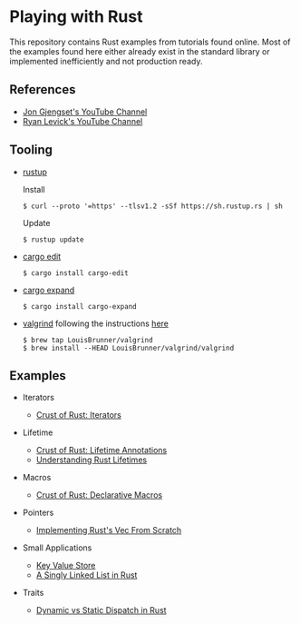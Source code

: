 # Playing with Rust

This repository contains Rust examples from tutorials found online. Most of the examples found here either already exist
in the standard library or implemented inefficiently and not production ready.

## References

- [Jon Gjengset's YouTube Channel](https://www.youtube.com/channel/UC_iD0xppBwwsrM9DegC5cQQ)
- [Ryan Levick's YouTube Channel](https://www.youtube.com/c/RyanLevicksVideos)

## Tooling

- [rustup](https://rustup.rs/)

  Install

  ```shell
  $ curl --proto '=https' --tlsv1.2 -sSf https://sh.rustup.rs | sh
  ```

  Update

  ```shell
  $ rustup update
  ```

- [cargo edit](https://github.com/killercup/cargo-edit)

  ```shell
  $ cargo install cargo-edit
  ```

- [cargo expand](https://github.com/dtolnay/cargo-expand)

  ```shell
  $ cargo install cargo-expand
  ```

- [valgrind](https://valgrind.org/) following the instructions [here](https://github.com/LouisBrunner/valgrind-macos)

  ```shell
  $ brew tap LouisBrunner/valgrind
  $ brew install --HEAD LouisBrunner/valgrind/valgrind
  ```

## Examples

- Iterators
    - [Crust of Rust: Iterators](iterators/README.md)

- Lifetime
    - [Crust of Rust: Lifetime Annotations](str-split/README.md)
    - [Understanding Rust Lifetimes](lifetime/README.md)

- Macros
    - [Crust of Rust: Declarative Macros](vec-mac/README.md)

- Pointers
    - [Implementing Rust's Vec From Scratch](myvec/README.md)

- Small Applications
    - [Key Value Store](kvstore/README.md)
    - [A Singly Linked List in Rust](linked-list/README.md)

- Traits
    - [Dynamic vs Static Dispatch in Rust](traits/README.md)
